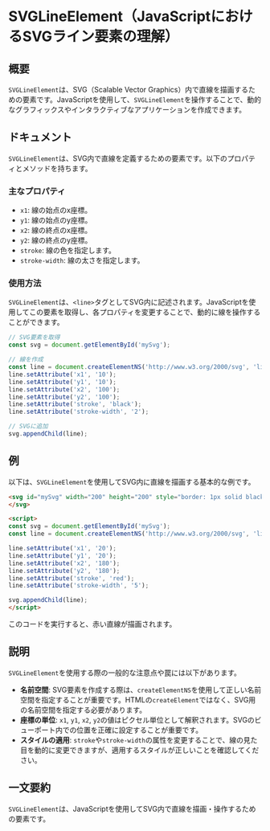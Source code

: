 <!--
Meta Description: # SVGLineElement（JavaScriptにおけるSVGライン要素の理解） ## 概要 `SVGLineElement`は、SVG（Scalable Vector Graphics）内で直線を描画するための要素です。JavaScriptを使用して、`SVGLineElement`を操作す...
Meta Keywords: line, setattribute, svg, svglineelement, stroke
-->

# SVGLineElement（JavaScriptにおけるSVGライン要素の理解）

## 概要
`SVGLineElement`は、SVG（Scalable Vector Graphics）内で直線を描画するための要素です。JavaScriptを使用して、`SVGLineElement`を操作することで、動的なグラフィックスやインタラクティブなアプリケーションを作成できます。

## ドキュメント
`SVGLineElement`は、SVG内で直線を定義するための要素です。以下のプロパティとメソッドを持ちます。

### 主なプロパティ
- `x1`: 線の始点のx座標。
- `y1`: 線の始点のy座標。
- `x2`: 線の終点のx座標。
- `y2`: 線の終点のy座標。
- `stroke`: 線の色を指定します。
- `stroke-width`: 線の太さを指定します。

### 使用方法
`SVGLineElement`は、`<line>`タグとしてSVG内に記述されます。JavaScriptを使用してこの要素を取得し、各プロパティを変更することで、動的に線を操作することができます。

```javascript
// SVG要素を取得
const svg = document.getElementById('mySvg');

// 線を作成
const line = document.createElementNS('http://www.w3.org/2000/svg', 'line');
line.setAttribute('x1', '10');
line.setAttribute('y1', '10');
line.setAttribute('x2', '100');
line.setAttribute('y2', '100');
line.setAttribute('stroke', 'black');
line.setAttribute('stroke-width', '2');

// SVGに追加
svg.appendChild(line);
```

## 例
以下は、`SVGLineElement`を使用してSVG内に直線を描画する基本的な例です。

```html
<svg id="mySvg" width="200" height="200" style="border: 1px solid black;">
</svg>

<script>
const svg = document.getElementById('mySvg');
const line = document.createElementNS('http://www.w3.org/2000/svg', 'line');

line.setAttribute('x1', '20');
line.setAttribute('y1', '20');
line.setAttribute('x2', '180');
line.setAttribute('y2', '180');
line.setAttribute('stroke', 'red');
line.setAttribute('stroke-width', '5');

svg.appendChild(line);
</script>
```

このコードを実行すると、赤い直線が描画されます。

## 説明
`SVGLineElement`を使用する際の一般的な注意点や罠には以下があります。

- **名前空間**: SVG要素を作成する際は、`createElementNS`を使用して正しい名前空間を指定することが重要です。HTMLの`createElement`ではなく、SVG用の名前空間を指定する必要があります。
- **座標の単位**: `x1`, `y1`, `x2`, `y2`の値はピクセル単位として解釈されます。SVGのビューポート内での位置を正確に設定することが重要です。
- **スタイルの適用**: `stroke`や`stroke-width`の属性を変更することで、線の見た目を動的に変更できますが、適用するスタイルが正しいことを確認してください。

## 一文要約
`SVGLineElement`は、JavaScriptを使用してSVG内で直線を描画・操作するための要素です。